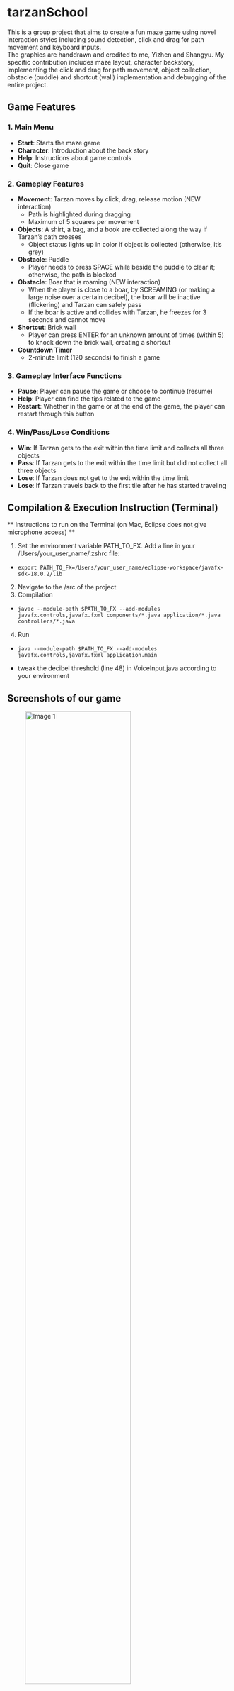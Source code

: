 # tarzanSchool
This is a group project that aims to create a fun maze game using novel interaction styles including sound detection, click and drag for path movement and keyboard inputs.\
The graphics are handdrawn and credited to me, Yizhen and Shangyu. My specific contribution includes maze layout, character backstory, implementing the click and drag for path movement, object collection, obstacle (puddle) and shortcut (wall) implementation and debugging of the entire project.
## Game Features
### 1. Main Menu
- **Start**: Starts the maze game
- **Character**: Introduction about the back story
- **Help**: Instructions about game controls
- **Quit**: Close game

### 2. Gameplay Features
- **Movement**: Tarzan moves by click, drag, release motion (NEW interaction)
  - Path is highlighted during dragging
  - Maximum of 5 squares per movement
- **Objects**: A shirt, a bag, and a book are collected along the way if Tarzan’s path crosses
  - Object status lights up in color if object is collected (otherwise, it’s grey)
- **Obstacle**: Puddle
  - Player needs to press SPACE while beside the puddle to clear it; otherwise, the path is blocked
- **Obstacle**: Boar that is roaming (NEW interaction)
  - When the player is close to a boar, by SCREAMING (or making a large noise over a certain decibel), the boar will be inactive (flickering) and Tarzan can safely pass
  - If the boar is active and collides with Tarzan, he freezes for 3 seconds and cannot move
- **Shortcut**: Brick wall
  - Player can press ENTER for an unknown amount of times (within 5) to knock down the brick wall, creating a shortcut
- **Countdown Timer**
  - 2-minute limit (120 seconds) to finish a game

### 3. Gameplay Interface Functions
- **Pause**: Player can pause the game or choose to continue (resume)
- **Help**: Player can find the tips related to the game
- **Restart**: Whether in the game or at the end of the game, the player can restart through this button

### 4. Win/Pass/Lose Conditions
- **Win**: If Tarzan gets to the exit within the time limit and collects all three objects
- **Pass**: If Tarzan gets to the exit within the time limit but did not collect all three objects
- **Lose**: If Tarzan does not get to the exit within the time limit
- **Lose**: If Tarzan travels back to the first tile after he has started traveling


## Compilation & Execution Instruction (Terminal) ##
** Instructions to run on the Terminal (on Mac, Eclipse does not give microphone access) **
1. Set the environment variable PATH_TO_FX. Add a line in your /Users/your_user_name/.zshrc file:
-     export PATH_TO_FX=/Users/your_user_name/eclipse-workspace/javafx-sdk-18.0.2/lib

2. Navigate to the /src of the project
3. Compilation
-     javac --module-path $PATH_TO_FX --add-modules javafx.controls,javafx.fxml components/*.java application/*.java controllers/*.java
4. Run
-     java --module-path $PATH_TO_FX --add-modules javafx.controls,javafx.fxml application.main
* tweak the decibel threshold (line 48) in VoiceInput.java according to your environment
## Screenshots of our game ##
<figure>
    <img src="https://github.com/user-attachments/assets/62753b57-14c4-4975-95dc-ff1e24a0d1f2" alt="Image 1" style="width: 75%;" />
    <figcaption>Start Menu</figcaption>
  </figure>

  <figure>
    <img src="https://github.com/user-attachments/assets/d4a62e26-7579-4ea1-8d6c-f7fb71d22c42" alt="Image 2" style="width: 75%;" />
    <figcaption>Character Backstory</figcaption>
  </figure>

  <figure>
    <img src="https://github.com/user-attachments/assets/b684243b-8356-453c-8469-6d450debbb2b" alt="Image 3" style="width: 75%;" />
    <figcaption>Help</figcaption>
  </figure>

  <figure>
    <img src="https://github.com/user-attachments/assets/ba576a6e-b674-4f6d-a88c-0bff79d65ac5" alt="Image 4" style="width: 75%;" />
    <figcaption>Gameplay</figcaption>
  </figure>

  <figure>
    <img src="https://github.com/user-attachments/assets/d6c8c5db-9592-42eb-b9eb-2d9c1c75fbcf" alt="Image 5" style="width: 75%;" />
    <figcaption>You Win Screen</figcaption>
  </figure>

  <figure>
    <img src="https://github.com/user-attachments/assets/5ed0017f-4189-4110-95be-14233bf6ef77" alt="Image 6" style="width: 75%;" />
    <figcaption>You Pass Screen</figcaption>
  </figure>

  <figure>
    <img src="https://github.com/user-attachments/assets/291be362-d6c3-46e8-a0a0-f5948c1338d4" alt="Image 7" style="width: 75%;" />
    <figcaption>You Lose Screen 1</figcaption>
  </figure>

  <figure>
    <img src="https://github.com/user-attachments/assets/b7445f8b-d5d2-423c-872e-73910731f7f8" alt="Image 8" style="width: 75%;" />
    <figcaption>You Lose Screen 2</figcaption>
  </figure>

